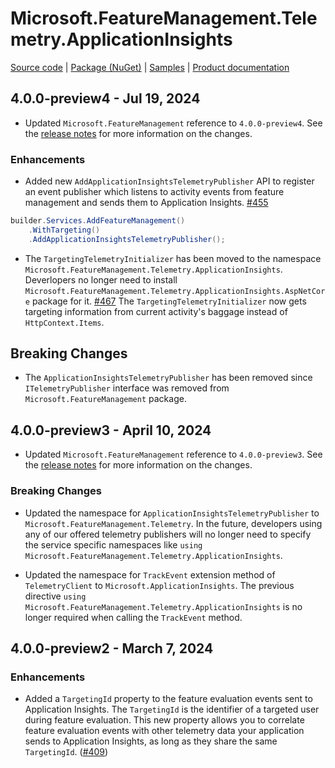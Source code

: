 # Microsoft.FeatureManagement.Telemetry.ApplicationInsights

[Source code][source_code] | [Package (NuGet)][package] | [Samples][samples] | [Product documentation][docs]

## 4.0.0-preview4 - Jul 19, 2024

* Updated `Microsoft.FeatureManagement` reference to `4.0.0-preview4`. See the [release notes](./Microsoft.Featuremanagement.md) for more information on the changes.

### Enhancements

* Added new `AddApplicationInsightsTelemetryPublisher` API to register an event publisher which listens to activity events from feature management and sends them to Application Insights. [#455](https://github.com/microsoft/FeatureManagement-Dotnet/pull/455)

``` C#
builder.Services.AddFeatureManagement()
    .WithTargeting()
    .AddApplicationInsightsTelemetryPublisher();
```

* The `TargetingTelemetryInitializer` has been moved to the namespace `Microsoft.FeatureManagement.Telemetry.ApplicationInsights`. Deverlopers no longer need to install `Microsoft.FeatureManagement.Telemetry.ApplicationInsights.AspNetCore` package for it. [#467](https://github.com/microsoft/FeatureManagement-Dotnet/pull/467) The `TargetingTelemetryInitializer` now gets targeting information from current activity's baggage instead of `HttpContext.Items`.

## Breaking Changes

* The `ApplicationInsightsTelemetryPublisher` has been removed since `ITelemetryPublisher` interface was removed from `Microsoft.FeatureManagement` package.

## 4.0.0-preview3 - April 10, 2024

* Updated `Microsoft.FeatureManagement` reference to `4.0.0-preview3`. See the [release notes](./Microsoft.Featuremanagement.md) for more information on the changes.

### Breaking Changes

* Updated the namespace for `ApplicationInsightsTelemetryPublisher` to `Microsoft.FeatureManagement.Telemetry`. In the future, developers using any of our offered telemetry publishers will no longer need to specify the service specific namespaces like `using Microsoft.FeatureManagement.Telemetry.ApplicationInsights`.

* Updated the namespace for `TrackEvent` extension method of `TelemetryClient` to `Microsoft.ApplicationInsights`. The previous directive `using Microsoft.FeatureManagement.Telemetry.ApplicationInsights` is no longer required when calling the `TrackEvent` method.

## 4.0.0-preview2 - March 7, 2024

### Enhancements

* Added a `TargetingId` property to the feature evaluation events sent to Application Insights. The `TargetingId` is the identifier of a targeted user during feature evaluation. This new property allows you to correlate feature evaluation events with other telemetry data your application sends to Application Insights, as long as they share the same `TargetingId`. ([#409](https://github.com/microsoft/FeatureManagement-Dotnet/issues/409))

<!-- LINKS -->
[docs]: https://github.com/microsoft/FeatureManagement-Dotnet
[package]: https://www.nuget.org/packages/Microsoft.FeatureManagement.Telemetry.ApplicationInsights
[samples]: https://github.com/microsoft/FeatureManagement-Dotnet/tree/preview/examples/EvaluationDataToApplicationInsights
[source_code]: https://github.com/microsoft/FeatureManagement-Dotnet/tree/preview/src/Microsoft.FeatureManagement.Telemetry.ApplicationInsights
